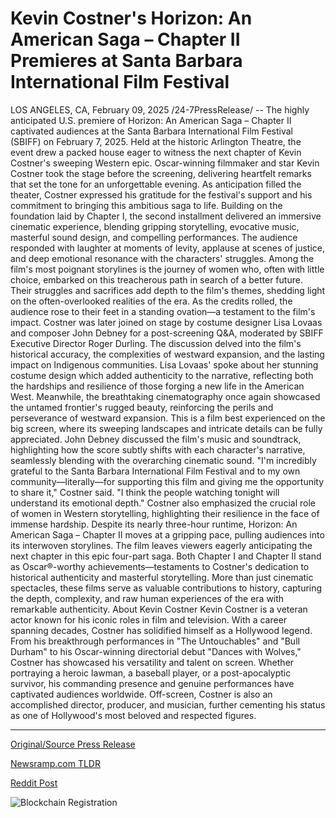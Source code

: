 # Kevin Costner's Horizon: An American Saga – Chapter II Premieres at Santa Barbara International Film Festival

LOS ANGELES, CA, February 09, 2025 /24-7PressRelease/ -- The highly anticipated U.S. premiere of Horizon: An American Saga – Chapter II captivated audiences at the Santa Barbara International Film Festival (SBIFF) on February 7, 2025. Held at the historic Arlington Theatre, the event drew a packed house eager to witness the next chapter of Kevin Costner's sweeping Western epic.  Oscar-winning filmmaker and star Kevin Costner took the stage before the screening, delivering heartfelt remarks that set the tone for an unforgettable evening. As anticipation filled the theater, Costner expressed his gratitude for the festival's support and his commitment to bringing this ambitious saga to life.  Building on the foundation laid by Chapter I, the second installment delivered an immersive cinematic experience, blending gripping storytelling, evocative music, masterful sound design, and compelling performances. The audience responded with laughter at moments of levity, applause at scenes of justice, and deep emotional resonance with the characters' struggles.  Among the film's most poignant storylines is the journey of women who, often with little choice, embarked on this treacherous path in search of a better future. Their struggles and sacrifices add depth to the film's themes, shedding light on the often-overlooked realities of the era.  As the credits rolled, the audience rose to their feet in a standing ovation—a testament to the film's impact. Costner was later joined on stage by costume designer Lisa Lovaas and composer John Debney for a post-screening Q&A, moderated by SBIFF Executive Director Roger Durling. The discussion delved into the film's historical accuracy, the complexities of westward expansion, and the lasting impact on Indigenous communities.  Lisa Lovaas' spoke about her stunning costume design which added authenticity to the narrative, reflecting both the hardships and resilience of those forging a new life in the American West. Meanwhile, the breathtaking cinematography once again showcased the untamed frontier's rugged beauty, reinforcing the perils and perseverance of westward expansion. This is a film best experienced on the big screen, where its sweeping landscapes and intricate details can be fully appreciated.  John Debney discussed the film's music and soundtrack, highlighting how the score subtly shifts with each character's narrative, seamlessly blending with the overarching cinematic sound.  "I'm incredibly grateful to the Santa Barbara International Film Festival and to my own community—literally—for supporting this film and giving me the opportunity to share it," Costner said. "I think the people watching tonight will understand its emotional depth."  Costner also emphasized the crucial role of women in Western storytelling, highlighting their resilience in the face of immense hardship.  Despite its nearly three-hour runtime, Horizon: An American Saga – Chapter II moves at a gripping pace, pulling audiences into its interwoven storylines. The film leaves viewers eagerly anticipating the next chapter in this epic four-part saga.  Both Chapter I and Chapter II stand as Oscar®-worthy achievements—testaments to Costner's dedication to historical authenticity and masterful storytelling. More than just cinematic spectacles, these films serve as valuable contributions to history, capturing the depth, complexity, and raw human experiences of the era with remarkable authenticity.  About Kevin Costner  Kevin Costner is a veteran actor known for his iconic roles in film and television. With a career spanning decades, Costner has solidified himself as a Hollywood legend. From his breakthrough performances in "The Untouchables" and "Bull Durham" to his Oscar-winning directorial debut "Dances with Wolves," Costner has showcased his versatility and talent on screen. Whether portraying a heroic lawman, a baseball player, or a post-apocalyptic survivor, his commanding presence and genuine performances have captivated audiences worldwide. Off-screen, Costner is also an accomplished director, producer, and musician, further cementing his status as one of Hollywood's most beloved and respected figures. 

---

[Original/Source Press Release](https://www.24-7pressrelease.com/press-release/519567/kevin-costners-horizon-an-american-saga-chapter-ii-premieres-at-santa-barbara-international-film-festival)
                    

[Newsramp.com TLDR](https://newsramp.com/curated-news/horizon-an-american-saga-chapter-ii-premieres-at-santa-barbara-international-film-festival/8143d4d25f9f0bfe45752788c1fd62a2) 

 



[Reddit Post](https://www.reddit.com/r/Lifestyle_Culture/comments/1ila29k/horizon_an_american_saga_chapter_ii_premieres_at/) 



![Blockchain Registration](https://cdn.newsramp.app/24-7PressRelease/qrcode/252/9/openV8OH.webp)